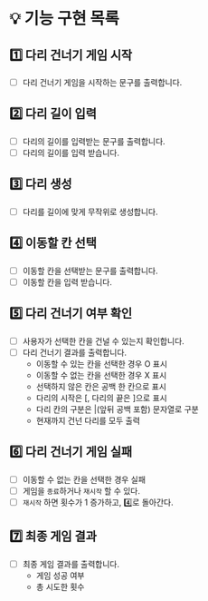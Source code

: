 # 💡 기능 구현 목록

## 1️⃣ 다리 건너기 게임 시작
- [ ] 다리 건너기 게임을 시작하는 문구를 출력합니다.

## 2️⃣ 다리 길이 입력
- [ ] 다리의 길이를 입력받는 문구를 출력합니다.
- [ ] 다리의 길이를 입력 받습니다.

## 3️⃣ 다리 생성
- [ ] 다리를 길이에 맞게 무작위로 생성합니다.

## 4️⃣ 이동할 칸 선택
- [ ] 이동할 칸을 선택받는 문구를 출력합니다.
- [ ] 이동할 칸을 입력 받습니다.

## 5️⃣ 다리 건너기 여부 확인
- [ ] 사용자가 선택한 칸을 건널 수 있는지 확인합니다.
- [ ] 다리 건너기 결과를 출력합니다.
  - 이동할 수 있는 칸을 선택한 경우 O 표시
  - 이동할 수 없는 칸을 선택한 경우 X 표시
  - 선택하지 않은 칸은 공백 한 칸으로 표시
  - 다리의 시작은 [, 다리의 끝은 ]으로 표시
  - 다리 칸의 구분은 |(앞뒤 공백 포함) 문자열로 구분
  - 현재까지 건넌 다리를 모두 출력

## 6️⃣ 다리 건너기 게임 실패
- [ ] 이동할 수 없는 칸을 선택한 경우 실패
- [ ] 게임을 `종료`하거나 `재시작` 할 수 있다.
- [ ] `재시작` 하면 횟수가 1 증가하고, 4️⃣로 돌아간다.

## 7️⃣ 최종 게임 결과
- [ ] 최종 게임 결과를 출력합니다.
    - 게임 성공 여부
    - 총 시도한 횟수